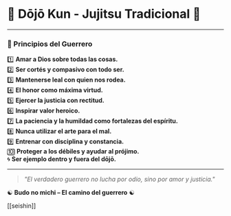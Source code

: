 
# 🏯 Dōjō Kun - Jujitsu Tradicional 🏯  

---

### 📜 Principios del Guerrero  

1️⃣ **Amar a Dios sobre todas las cosas.**  
2️⃣ **Ser cortés y compasivo con todo ser.**  
3️⃣ **Mantenerse leal con quien nos rodea.**  
4️⃣ **El honor como máxima virtud.**  
5️⃣ **Ejercer la justicia con rectitud.**  
6️⃣ **Inspirar valor heroico.**  
7️⃣ **La paciencia y la humildad como fortalezas del espíritu.**  
8️⃣ **Nunca utilizar el arte para el mal.**  
9️⃣ **Entrenar con disciplina y constancia.**  
🔟 **Proteger a los débiles y ayudar al prójimo.**  
🌀 **Ser ejemplo dentro y fuera del dōjō.**  

---

> _"El verdadero guerrero no lucha por odio, sino por amor y justicia."_  

☯ **Budo no michi – El camino del guerrero** ☯

[[seishin]]